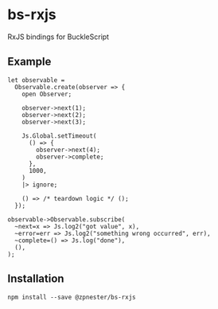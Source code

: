 
# bs-rxjs

RxJS bindings for BuckleScript

## Example

```reason
let observable =
  Observable.create(observer => {
    open Observer;

    observer->next(1);
    observer->next(2);
    observer->next(3);

    Js.Global.setTimeout(
      () => {
        observer->next(4);
        observer->complete;
      },
      1000,
    )
    |> ignore;

    () => /* teardown logic */ ();
  });

observable->Observable.subscribe(
  ~next=x => Js.log2("got value", x),
  ~error=err => Js.log2("something wrong occurred", err),
  ~complete=() => Js.log("done"),
  (),
);
```

## Installation

```
npm install --save @zpnester/bs-rxjs
```
